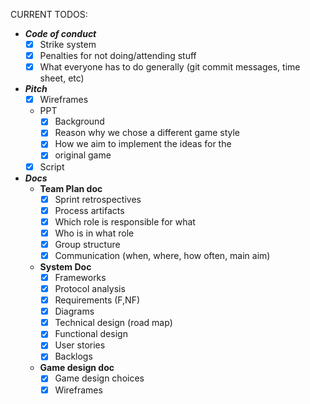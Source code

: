 CURRENT TODOS:

- **_Code of conduct_**
  - [x] Strike system
  - [x] Penalties for not doing/attending stuff
  - [x] What everyone has to do generally (git commit messages, time sheet, etc)
- **_Pitch_**
  - [x] Wireframes
  - PPT
    - [x] Background
    - [x] Reason why we chose a different game style
    - [x] How we aim to implement the ideas for the
    - [x] original game
  - [x] Script
- **_Docs_**
  - **Team Plan doc**
    - [x] Sprint retrospectives
    - [x] Process artifacts
    - [x] Which role is responsible for what
    - [x] Who is in what role
    - [x] Group structure
    - [x] Communication (when, where, how often, main aim)
  - **System Doc**
    - [x] Frameworks
    - [x] Protocol analysis
    - [x] Requirements (F,NF)
    - [x] Diagrams
    - [x] Technical design (road map)
    - [x] Functional design
    - [x] User stories
    - [x] Backlogs
  - **Game design doc**
    - [x] Game design choices
    - [x] Wireframes
